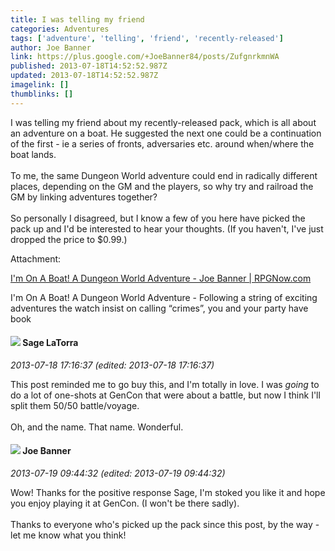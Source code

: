 ```yaml
---
title: I was telling my friend
categories: Adventures
tags: ['adventure', 'telling', 'friend', 'recently-released']
author: Joe Banner
link: https://plus.google.com/+JoeBanner84/posts/ZufgnrkmnWA
published: 2013-07-18T14:52:52.987Z
updated: 2013-07-18T14:52:52.987Z
imagelink: []
thumblinks: []
---
```


I was telling my friend about my recently-released pack, which is all about an adventure on a boat. He suggested the next one could be a continuation of the first - ie a series of fronts, adversaries etc. around when/where the boat lands.<br /><br />To me, the same Dungeon World adventure could end in radically different places, depending on the GM and the players, so why try and railroad the GM by linking adventures together?<br /><br />So personally I disagreed, but I know a few of you here have picked the pack up and I&#39;d be interested to hear your thoughts. (If you haven&#39;t, I&#39;ve just dropped the price to $0.99.)


Attachment:

<a href='http://www.rpgnow.com/product/116150/Im-On-A-Boat-A-Dungeon-World-Adventure?filters=0_0_44819_0_0'>I'm On A Boat! A Dungeon World Adventure - Joe Banner | RPGNow.com</a>


I'm On A Boat! A Dungeon World Adventure - Following a string of exciting adventures the watch insist on calling “crimes”, you and your party have book
<div id='comment z13jtfbptta1udry404cjhlokyrcvz3ahms0k'>
  <h4><img src='{{site.baseurl}}//images/avatars/117415966179711277938_photo.jpg'> Sage LaTorra</h4>
      <p><cite>2013-07-18 17:16:37 (edited: 2013-07-18 17:16:37)</cite></p>
        <p>This post reminded me to go buy this, and I&#39;m totally in love. I was <i>going</i> to do a lot of one-shots at GenCon that were about a battle, but now I think I&#39;ll split them 50/50 battle/voyage.<br /><br />Oh, and the name. That name. Wonderful.</p>
</div>
        

<div id='comment z13jtfbptta1udry404cjhlokyrcvz3ahms0k'>
  <h4><img src='{{site.baseurl}}//images/avatars/103619294696451727396_photo.jpg'> Joe Banner</h4>
      <p><cite>2013-07-19 09:44:32 (edited: 2013-07-19 09:44:32)</cite></p>
        <p>Wow! Thanks for the positive response Sage, I&#39;m stoked you like it and hope you enjoy playing it at GenCon. (I won&#39;t be there sadly).<br /><br />Thanks to everyone who&#39;s picked up the pack since this post, by the way - let me know what you think!</p>
</div>
        